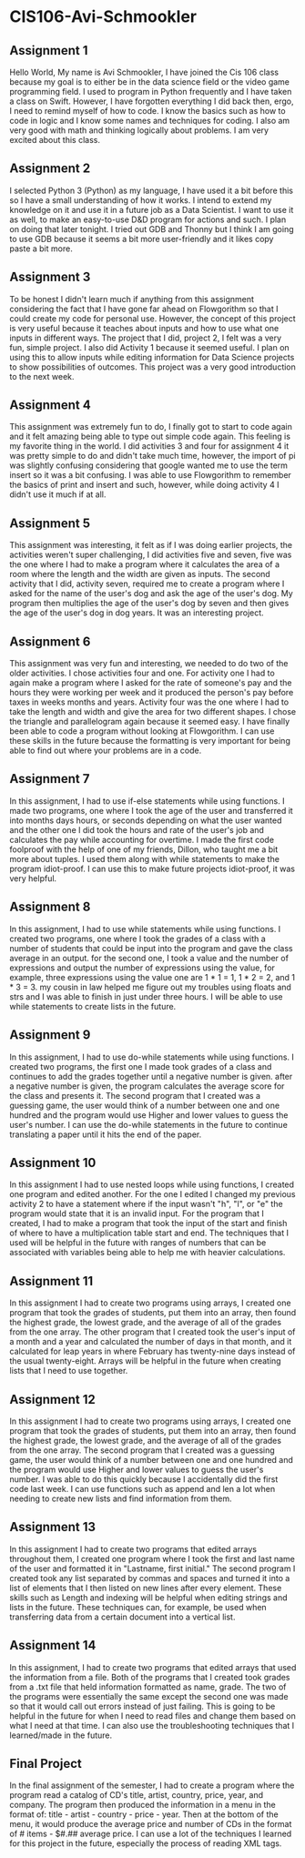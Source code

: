 # CIS106-Avi-Schmookler

## Assignment 1

Hello World, My name is Avi Schmookler, I have joined the Cis 106 class because my goal is to either be in the data science field or the video game programming field. I used to program in Python frequently and I have taken a class on Swift. However, I have forgotten everything I did back then, ergo, I need to remind myself of how to code. I know the basics such as how to code in logic and I know some names and techniques for coding. I also am very good with math and thinking logically about problems. I am very excited about this class.

## Assignment 2

I selected Python 3 (Python) as my language, I have used it a bit before this so I have a small understanding of how it works. I intend to extend my knowledge on it and use it in a future job as a Data Scientist. I want to use it as well, to make an easy-to-use D&D program for actions and such. I plan on doing that later tonight. I tried out GDB and Thonny but I think I am going to use GDB because it seems a bit more user-friendly and it likes copy paste a bit more.

## Assignment 3

To be honest I didn't learn much if anything from this assignment considering the fact that I have gone far ahead on Flowgorithm so that I could create my code for personal use. However, the concept of this project is very useful because it teaches about inputs and how to use what one inputs in different ways. The project that I did, project 2, I felt was a very fun, simple project. I also did Activity 1 because it seemed useful. I plan on using this to allow inputs while editing information for Data Science projects to show possibilities of outcomes. This project was a very good introduction to the next week.

## Assignment 4

This assignment was extremely fun to do, I finally got to start to code again and it felt amazing being able to type out simple code again. This feeling is my favorite thing in the world. I did activities 3 and four for assignment 4 it was pretty simple to do and didn't take much time, however, the import of pi was slightly confusing considering that google wanted me to use the term insert so it was a bit confusing. I was able to use Flowgorithm to remember the basics of print and insert and such, however, while doing activity 4 I didn't use it much if at all.

## Assignment 5

This assignment was interesting, it felt as if I was doing earlier projects, the activities weren't super challenging, I did activities five and seven, five was the one where I had to make a program where it calculates the area of a room where the length and the width are given as inputs. The second activity that I did, activity seven, required me to create a program where I asked for the name of the user's dog and ask the age of the user's dog. My program then multiplies the age of the user's dog by seven and then gives the age of the user's dog in dog years. It was an interesting project.

## Assignment 6

This assignment was very fun and interesting, we needed to do two of the older activities. I chose activities four and one. For activity one I had to again make a program where I asked for the rate of someone's pay and the hours they were working per week and it produced the person's pay before taxes in weeks months and years. Activity four was the one where I had to take the length and width and give the area for two different shapes. I chose the triangle and parallelogram again because it seemed easy. I have finally been able to code a program without looking at Flowgorithm. I can use these skills in the future because the formatting is very important for being able to find out where your problems are in a code.

## Assignment 7

In this assignment, I had to use if-else statements while using functions. I made two programs, one where I took the age of the user and transferred it into months days hours, or seconds depending on what the user wanted and the other one I did took the hours and rate of the user's job and calculates the pay while accounting for overtime. I made the first code foolproof with the help of one of my friends, Dillon, who taught me a bit more about tuples. I used them along with while statements to make the program idiot-proof. I can use this to make future projects idiot-proof, it was very helpful.

## Assignment 8

In this assignment, I had to use while statements while using functions. I created two programs, one where I took the grades of a class with a number of students that could be input into the program and gave the class average in an output. for the second one, I took a value and the number of expressions and output the number of expressions using the value, for example, three expressions using the value one are 1 * 1 = 1, 1 * 2 = 2, and 1 * 3 = 3. my cousin in law helped me figure out my troubles using floats and strs and I was able to finish in just under three hours. I will be able to use while statements to create lists in the future.

## Assignment 9

In this assignment, I had to use do-while statements while using functions. I created two programs, the first one I made took grades of a class and continues to add the grades together until a negative number is given. after a negative number is given, the program calculates the average score for the class and presents it. The second program that I created was a guessing game, the user would think of a number between one and one hundred and the program would use Higher and lower values to guess the user's number. I can use the do-while statements in the future to continue translating a paper until it hits the end of the paper.

## Assignment 10

In this assignment I had to use nested loops while using functions, I created one program and edited another. For the one I edited I changed my previous activity 2 to have a statement where if the input wasn't "h", "l", or "e" the program would state that it is an invalid input. For the program that I created, I had to make a program that took the input of the start and finish of where to have a multiplication table start and end. The techniques that I used will be helpful in the future with ranges of numbers that can be associated with variables being able to help me with heavier calculations.

## Assignment 11

In this assignment I had to create two programs using arrays, I created one program that took the grades of students, put them into an array, then found the highest grade, the lowest grade, and the average of all of the grades from the one array. The other program that I created took the user's input of a month and a year and calculated the number of days in that month, and it calculated for leap years in where February has twenty-nine days instead of the usual twenty-eight. Arrays will be helpful in the future when creating lists that I need to use together.

## Assignment 12

In this assignment I had to create two programs using arrays, I created one program that took the grades of students, put them into an array, then found the highest grade, the lowest grade, and the average of all of the grades from the one array. The second program that I created was a guessing game, the user would think of a number between one and one hundred and the program would use Higher and lower values to guess the user's number. I was able to do this quickly because I accidentally did the first code last week. I can use functions such as append and len a lot when needing to create new lists and find information from them. 

## Assignment 13

In this assignment I had to create two programs that edited arrays throughout them, I created one program where I took the first and last name of the user and formatted it in "Lastname, first initial." The second program I created took any list separated by commas and spaces and turned it into a list of elements that I then listed on new lines after every element. These skills such as Length and indexing will be helpful when editing strings and lists in the future. These techniques can, for example, be used when transferring data from a certain document into a vertical list.

## Assignment 14

In this assignment, I had to create two programs that edited arrays that used the information from a file. Both of the programs that I created took grades from a .txt file that held information formatted as name, grade. The two of the programs were essentially the same except the second one was made so that it would call out errors instead of just failing. This is going to be helpful in the future for when I need to read files and change them based on what I need at that time. I can also use the troubleshooting techniques that I learned/made in the future.

## Final Project

In the final assignment of the semester, I had to create a program where the program read a catalog of CD's title, artist, country, price, year, and company. The program then produced the information in a menu in the format of: title - artist - country - price - year. Then at the bottom of the menu, it would produce the average price and number of CDs in the format of # items - $#.## average price. I can use a lot of the techniques I learned for this project in the future, especially the process of reading XML tags.
